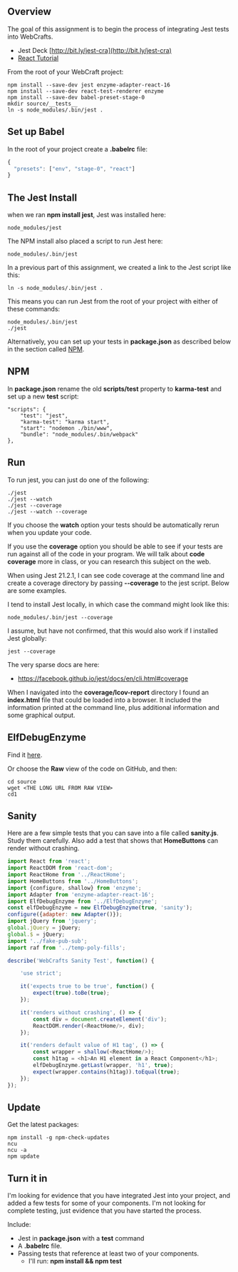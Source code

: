 ## Overview

The goal of this assignment is to begin the process of integrating Jest tests into WebCrafts.

- Jest Deck [http://bit.ly/jest-cra](http://bit.ly/jest-cra)
- [React Tutorial][rt]

From the root of your WebCraft project:

```nohighlighting
npm install --save-dev jest enzyme-adapter-react-16
npm install --save-dev react-test-renderer enzyme
npm install --save-dev babel-preset-stage-0
mkdir source/__tests__
ln -s node_modules/.bin/jest .
```

## Set up Babel

In the root of your project create a **.babelrc** file:

```javascript
{
  "presets": ["env", "stage-0", "react"]
}
```

## The Jest Install

when we ran **npm install jest**, Jest was installed here:

```nohighlighting
node_modules/jest
```

The NPM install also placed a script to run Jest here:

```nohighlighting
node_modules/.bin/jest
```

In a previous part of this assignment, we created a link to the Jest script like this:

```nohighlighting
ln -s node_modules/.bin/jest .
```

This means you can run Jest from the root of your project with either of these commands:

```nohighlighting
node_modules/.bin/jest
./jest
```

Alternatively, you can set up your tests in **package.json** as described below in the section called [NPM](#NPM).

## NPM

In **package.json** rename the old **scripts/test** property to **karma-test** and set up a new **test** script:

```
"scripts": {
    "test": "jest",
    "karma-test": "karma start",
    "start": "nodemon ./bin/www",
    "bundle": "node_modules/.bin/webpack"
},
```

## Run

To run jest, you can just do one of the following:

```
./jest
./jest --watch
./jest --coverage
./jest --watch --coverage
```

If you choose the **watch** option your tests should be automatically rerun when you update your code.

If you use the **coverage** option you should be able to see if your tests are run against all of the code in your program. We will talk about **code coverage** more in class, or you can research this subject on the web.

When using Jest 21.2.1, I can see code coverage at the command line and create a coverage directory by passing **--coverage** to the jest script. Below are some examples.

I tend to install Jest locally, in which case the command might look like this:

```nohighlighting
node_modules/.bin/jest --coverage
```

I assume, but have not confirmed, that this would also work if I installed Jest globally:

```nohighlighting
jest --coverage
```

The very sparse docs are here:

- <https://facebook.github.io/jest/docs/en/cli.html#coverage>

When I navigated into the **coverage/lcov-report** directory I found an **index.html** file that could be loaded into a browser. It included the information printed at the command line, plus additional information and some graphical output.

## ElfDebugEnzyme

Find it [here][ed].

Or choose the **Raw** view of the code on GitHub, and then:

```
cd source
wget <THE LONG URL FROM RAW VIEW>
cd1
```


## Sanity

Here are a few simple tests that you can save into a file called **sanity.js**. Study them carefully. Also add a test that shows that **HomeButtons** can render without crashing.

```javascript
import React from 'react';
import ReactDOM from 'react-dom';
import ReactHome from '../ReactHome';
import HomeButtons from '../HomeButtons';
import {configure, shallow} from 'enzyme';
import Adapter from 'enzyme-adapter-react-16';
import ElfDebugEnzyme from '../ElfDebugEnzyme';
const elfDebugEnzyme = new ElfDebugEnzyme(true, 'sanity');
configure({adapter: new Adapter()});
import jQuery from 'jquery';
global.jQuery = jQuery;
global.$ = jQuery;
import '../fake-pub-sub';
import raf from '../temp-poly-fills';

describe('WebCrafts Sanity Test', function() {

    'use strict';

    it('expects true to be true', function() {
        expect(true).toBe(true);
    });

    it('renders without crashing', () => {
        const div = document.createElement('div');
        ReactDOM.render(<ReactHome/>, div);
    });

    it('renders default value of H1 tag', () => {
        const wrapper = shallow(<ReactHome/>);
        const h1tag = <h1>An H1 element in a React Component</h1>;
        elfDebugEnzyme.getLast(wrapper, 'h1', true);
        expect(wrapper.contains(h1tag)).toEqual(true);
    });
});
```

## Update

Get the latest packages:

```nohighlighting
npm install -g npm-check-updates
ncu
ncu -a
npm update
```

## Turn it in

I'm looking for evidence that you have integrated Jest into your project, and added a few tests for some of your components. I'm not looking for complete testing, just evidence that you have started the process.

Include:

- Jest in **package.json** with a **test** command
- A **.babelrc** file.
- Passing tests that reference at least two of your components.
  - I'll run: **npm install && npm test**

[rt]: http://facebook.github.io/jest/docs/en/tutorial-react.html
[ed]: https://gist.github.com/charliecalvert/51daef341699943b07c9570c3ad2cbab
